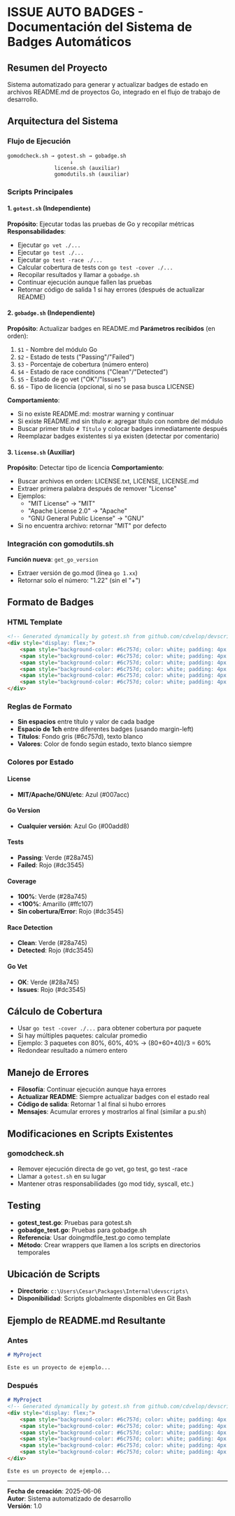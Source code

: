 # ISSUE AUTO BADGES - Documentación del Sistema de Badges Automáticos

## Resumen del Proyecto
Sistema automatizado para generar y actualizar badges de estado en archivos README.md de proyectos Go, integrado en el flujo de trabajo de desarrollo.

## Arquitectura del Sistema

### Flujo de Ejecución
```
gomodcheck.sh → gotest.sh → gobadge.sh
                    ↓
               license.sh (auxiliar)
               gomodutils.sh (auxiliar)
```

### Scripts Principales

#### 1. `gotest.sh` (Independiente)
**Propósito**: Ejecutar todas las pruebas de Go y recopilar métricas
**Responsabilidades**:
- Ejecutar `go vet ./...`
- Ejecutar `go test ./...`
- Ejecutar `go test -race ./...`
- Calcular cobertura de tests con `go test -cover ./...`
- Recopilar resultados y llamar a `gobadge.sh`
- Continuar ejecución aunque fallen las pruebas
- Retornar código de salida 1 si hay errores (después de actualizar README)

#### 2. `gobadge.sh` (Independiente)
**Propósito**: Actualizar badges en README.md
**Parámetros recibidos** (en orden):
1. `$1` - Nombre del módulo Go
2. `$2` - Estado de tests ("Passing"/"Failed")
3. `$3` - Porcentaje de cobertura (número entero)
4. `$4` - Estado de race conditions ("Clean"/"Detected")
5. `$5` - Estado de go vet ("OK"/"Issues")
6. `$6` - Tipo de licencia (opcional, si no se pasa busca LICENSE)

**Comportamiento**:
- Si no existe README.md: mostrar warning y continuar
- Si existe README.md sin título `#`: agregar título con nombre del módulo
- Buscar primer título `# Título` y colocar badges inmediatamente después
- Reemplazar badges existentes si ya existen (detectar por comentario)

#### 3. `license.sh` (Auxiliar)
**Propósito**: Detectar tipo de licencia
**Comportamiento**:
- Buscar archivos en orden: LICENSE.txt, LICENSE, LICENSE.md
- Extraer primera palabra después de remover "License"
- Ejemplos:
  - "MIT License" → "MIT"
  - "Apache License 2.0" → "Apache"
  - "GNU General Public License" → "GNU"
- Si no encuentra archivo: retornar "MIT" por defecto

### Integración con gomodutils.sh
**Función nueva**: `get_go_version`
- Extraer versión de go.mod (línea `go 1.xx`)
- Retornar solo el número: "1.22" (sin el "+")

## Formato de Badges

### HTML Template
```html
<!-- Generated dynamically by gotest.sh from github.com/cdvelop/devscripts -->
<div style="display: flex;">
    <span style="background-color: #6c757d; color: white; padding: 4px 8px; font-size: 12px;">License</span><span style="background-color: #007acc; color: white; padding: 4px 8px; font-size: 12px;">MIT</span>
    <span style="background-color: #6c757d; color: white; padding: 4px 8px; font-size: 12px; margin-left: 1ch;">Go</span><span style="background-color: #00add8; color: white; padding: 4px 8px; font-size: 12px;">1.22</span>
    <span style="background-color: #6c757d; color: white; padding: 4px 8px; font-size: 12px; margin-left: 1ch;">Tests</span><span style="background-color: #28a745; color: white; padding: 4px 8px; font-size: 12px;">Passing</span>
    <span style="background-color: #6c757d; color: white; padding: 4px 8px; font-size: 12px; margin-left: 1ch;">Coverage</span><span style="background-color: #ffc107; color: white; padding: 4px 8px; font-size: 12px;">85%</span>
    <span style="background-color: #6c757d; color: white; padding: 4px 8px; font-size: 12px; margin-left: 1ch;">Race</span><span style="background-color: #28a745; color: white; padding: 4px 8px; font-size: 12px;">Clean</span>
    <span style="background-color: #6c757d; color: white; padding: 4px 8px; font-size: 12px; margin-left: 1ch;">Vet</span><span style="background-color: #28a745; color: white; padding: 4px 8px; font-size: 12px;">OK</span>
</div>
```

### Reglas de Formato
- **Sin espacios** entre título y valor de cada badge
- **Espacio de 1ch** entre diferentes badges (usando margin-left)
- **Títulos**: Fondo gris (#6c757d), texto blanco
- **Valores**: Color de fondo según estado, texto blanco siempre

### Colores por Estado

#### License
- **MIT/Apache/GNU/etc**: Azul (#007acc)

#### Go Version
- **Cualquier versión**: Azul Go (#00add8)

#### Tests
- **Passing**: Verde (#28a745)
- **Failed**: Rojo (#dc3545)

#### Coverage
- **100%**: Verde (#28a745)
- **<100%**: Amarillo (#ffc107)
- **Sin cobertura/Error**: Rojo (#dc3545)

#### Race Detection
- **Clean**: Verde (#28a745)
- **Detected**: Rojo (#dc3545)

#### Go Vet
- **OK**: Verde (#28a745)
- **Issues**: Rojo (#dc3545)

## Cálculo de Cobertura
- Usar `go test -cover ./...` para obtener cobertura por paquete
- Si hay múltiples paquetes: calcular promedio
- Ejemplo: 3 paquetes con 80%, 60%, 40% → (80+60+40)/3 = 60%
- Redondear resultado a número entero

## Manejo de Errores
- **Filosofía**: Continuar ejecución aunque haya errores
- **Actualizar README**: Siempre actualizar badges con el estado real
- **Código de salida**: Retornar 1 al final si hubo errores
- **Mensajes**: Acumular errores y mostrarlos al final (similar a pu.sh)

## Modificaciones en Scripts Existentes

### gomodcheck.sh
- Remover ejecución directa de go vet, go test, go test -race
- Llamar a `gotest.sh` en su lugar
- Mantener otras responsabilidades (go mod tidy, syscall, etc.)

## Testing
- **gotest_test.go**: Pruebas para gotest.sh
- **gobadge_test.go**: Pruebas para gobadge.sh
- **Referencia**: Usar doingmdfile_test.go como template
- **Método**: Crear wrappers que llamen a los scripts en directorios temporales

## Ubicación de Scripts
- **Directorio**: `c:\Users\Cesar\Packages\Internal\devscripts\`
- **Disponibilidad**: Scripts globalmente disponibles en Git Bash

## Ejemplo de README.md Resultante

### Antes
```markdown
# MyProject

Este es un proyecto de ejemplo...
```

### Después
```markdown
# MyProject
<!-- Generated dynamically by gotest.sh from github.com/cdvelop/devscripts -->
<div style="display: flex;">
    <span style="background-color: #6c757d; color: white; padding: 4px 8px; font-size: 12px;">License</span><span style="background-color: #007acc; color: white; padding: 4px 8px; font-size: 12px;">MIT</span>
    <span style="background-color: #6c757d; color: white; padding: 4px 8px; font-size: 12px; margin-left: 1ch;">Go</span><span style="background-color: #00add8; color: white; padding: 4px 8px; font-size: 12px;">1.22</span>
    <span style="background-color: #6c757d; color: white; padding: 4px 8px; font-size: 12px; margin-left: 1ch;">Tests</span><span style="background-color: #28a745; color: white; padding: 4px 8px; font-size: 12px;">Passing</span>
    <span style="background-color: #6c757d; color: white; padding: 4px 8px; font-size: 12px; margin-left: 1ch;">Coverage</span><span style="background-color: #ffc107; color: white; padding: 4px 8px; font-size: 12px;">85%</span>
    <span style="background-color: #6c757d; color: white; padding: 4px 8px; font-size: 12px; margin-left: 1ch;">Race</span><span style="background-color: #28a745; color: white; padding: 4px 8px; font-size: 12px;">Clean</span>
    <span style="background-color: #6c757d; color: white; padding: 4px 8px; font-size: 12px; margin-left: 1ch;">Vet</span><span style="background-color: #28a745; color: white; padding: 4px 8px; font-size: 12px;">OK</span>
</div>

Este es un proyecto de ejemplo...
```

---
**Fecha de creación**: 2025-06-06  
**Autor**: Sistema automatizado de desarrollo  
**Versión**: 1.0

